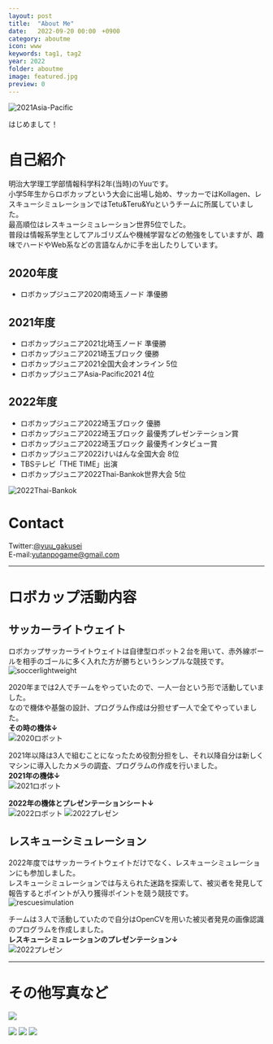 ```yaml
---
layout: post
title:  "About Me"
date:   2022-09-20 00:00　+0900
category: aboutme
icon: www
keywords: tag1, tag2
year: 2022
folder: aboutme
image: featured.jpg
preview: 0
---
```

![2021Asia-Pacific]({{site.baseurl}}/post-img/aboutme/featured.jpg)

はじめまして！
# 自己紹介
明治大学理工学部情報科学科2年(当時)のYuuです。<br>
小学5年生からロボカップという大会に出場し始め、サッカーではKollagen、レスキューシミュレーションではTetu&Teru&Yuというチームに所属していました。<br>
最高順位はレスキューシミュレーション世界5位でした。<br>
普段は情報系学生としてアルゴリズムや機械学習などの勉強をしていますが、趣味でハードやWeb系などの言語なんかに手を出したりしています。<br>

## 2020年度
- ロボカップジュニア2020南埼玉ノード 準優勝

## 2021年度
- ロボカップジュニア2021北埼玉ノード 準優勝
- ロボカップジュニア2021埼玉ブロック 優勝
- ロボカップジュニア2021全国大会オンライン 5位
- ロボカップジュニアAsia-Pacific2021 4位

## 2022年度
- ロボカップジュニア2022埼玉ブロック 優勝
- ロボカップジュニア2022埼玉ブロック 最優秀プレゼンテーション賞
- ロボカップジュニア2022埼玉ブロック 最優秀インタビュー賞
- ロボカップジュニア2022けいはんな全国大会 8位
- TBSテレビ「THE TIME」出演
- ロボカップジュニア2022Thai-Bankok世界大会 5位

![2022Thai-Bankok]({{site.baseurl}}/post-img/aboutme/1.jpg)

# Contact
Twitter:<span style="color: #00FF66; ">[@yuu_gakusei](https://twitter.com/yuu_gakusei)</span><br>
E-mail:<span style="color: #00FF66; ">yutanpogame@gmail.com</span>

***
# ロボカップ活動内容
## サッカーライトウェイト
ロボカップサッカーライトウェイトは自律型ロボット２台を用いて、赤外線ボールを相手のゴールに多く入れた方が勝ちというシンプルな競技です。<br>
![soccerlightweight]({{site.baseurl}}/post-img/aboutme/soccer.gif)

2020年までは2人でチームをやっていたので、一人一台という形で活動していました。<br>
なので機体や基盤の設計、プログラム作成は分担せず一人で全てやっていました。<br>
**その時の機体↓**<br>
![2020ロボット]({{site.baseurl}}/post-img/aboutme/2020.jpeg)

2021年以降は3人で組むことになったため役割分担をし、それ以降自分は新しくマシンに導入したカメラの調査、プログラムの作成を行いました。<br>
**2021年の機体↓**<br>
![2021ロボット]({{site.baseurl}}/post-img/aboutme/2021.jpeg)

**2022年の機体とプレゼンテーションシート↓**<br>
![2022ロボット]({{site.baseurl}}/post-img/aboutme/2022.jpeg)
![2022プレゼン]({{site.baseurl}}/post-img/aboutme/soccerpresen.jpeg)


## レスキューシミュレーション
2022年度ではサッカーライトウェイトだけでなく、レスキューシミュレーションにも参加しました。<br>
レスキューシミュレーションでは与えられた迷路を探索して、被災者を発見して報告するとポイントが入り獲得ポイントを競う競技です。<br>
![rescuesimulation]({{site.baseurl}}/post-img/aboutme/rescue.png)

チームは３人で活動していたので自分はOpenCVを用いた被災者発見の画像認識のプログラムを作成しました。<br>
**レスキューシミュレーションのプレゼンテーション↓**<br>
![2022プレゼン]({{site.baseurl}}/post-img/aboutme/rescuepresen.jpeg)

***

# その他写真など

![]({{site.baseurl}}/post-img/aboutme/soccer2.gif)

![]({{site.baseurl}}/post-img/aboutme/soccer2.jpeg)
![]({{site.baseurl}}/post-img/aboutme/soccer1.jpeg)
![]({{site.baseurl}}/post-img/aboutme/soccer3.jpeg)